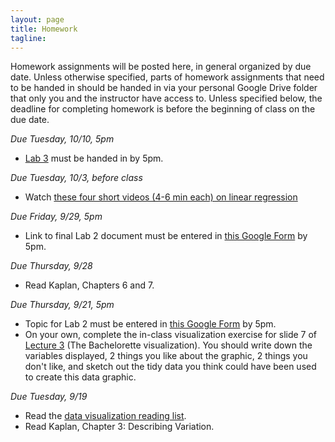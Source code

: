 ```yaml
---
layout: page
title: Homework
tagline: 
---
```


Homework assignments will be posted here, in general organized by due date. Unless otherwise specified, parts of homework assignments that need to be handed in should be handed in via your personal Google Drive folder that only you and the instructor have access to. Unless specified below, the deadline for completing homework is before the beginning of class on the due date.

<!-- **Collaboration on homework is expected and encouraged, although you must write up your own assignment. No copying or cutting and pasting.** -->

_Due Tuesday, 10/10, 5pm_ 

 - [Lab 3](../assets/labs/lab3-regress/lab3-regress.pdf) must be handed in by 5pm.

_Due Tuesday, 10/3, before class_ 

 - Watch [these four short videos (4-6 min each) on linear regression](https://www.youtube.com/playlist?list=PLkIselvEzpM63ikRfN41DNIhSgzboELOM)

_Due Friday, 9/29, 5pm_ 

 - Link to final Lab 2 document must be entered in [this Google Form](https://goo.gl/forms/PwnNsDonBAHxlx1r1) by 5pm.

_Due Thursday, 9/28_

 - Read Kaplan, Chapters 6 and 7.

_Due Thursday, 9/21, 5pm_ 

 - Topic for Lab 2 must be entered in [this Google Form](https://goo.gl/forms/PwnNsDonBAHxlx1r1) by 5pm.
 - On your own, complete the in-class visualization exercise for slide 7 of [Lecture 3](../assets/lectures/lecture3-data-viz/lecture3-data-viz.pdf)  (The Bachelorette visualization). You should write down the variables displayed, 2 things you like about the graphic, 2 things you don't like, and sketch out the tidy data you think could have been used to create this data graphic.

_Due Tuesday, 9/19_ 

 - Read the [data visualization reading list](data-viz-reading-list.html).
 - Read Kaplan, Chapter 3: Describing Variation.

